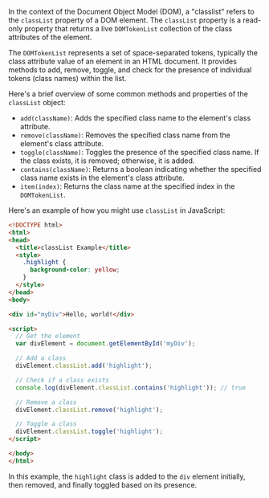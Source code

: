 In the context of the Document Object Model (DOM), a "classlist" refers to the `classList` property of a DOM element. The `classList` property is a read-only property that returns a live `DOMTokenList` collection of the class attributes of the element.

The `DOMTokenList` represents a set of space-separated tokens, typically the class attribute value of an element in an HTML document. It provides methods to add, remove, toggle, and check for the presence of individual tokens (class names) within the list.

Here's a brief overview of some common methods and properties of the `classList` object:

- `add(className)`: Adds the specified class name to the element's class attribute.
- `remove(className)`: Removes the specified class name from the element's class attribute.
- `toggle(className)`: Toggles the presence of the specified class name. If the class exists, it is removed; otherwise, it is added.
- `contains(className)`: Returns a boolean indicating whether the specified class name exists in the element's class attribute.
- `item(index)`: Returns the class name at the specified index in the `DOMTokenList`.

Here's an example of how you might use `classList` in JavaScript:

```html
<!DOCTYPE html>
<html>
<head>
  <title>classList Example</title>
  <style>
    .highlight {
      background-color: yellow;
    }
  </style>
</head>
<body>

<div id="myDiv">Hello, world!</div>

<script>
  // Get the element
  var divElement = document.getElementById('myDiv');

  // Add a class
  divElement.classList.add('highlight');

  // Check if a class exists
  console.log(divElement.classList.contains('highlight')); // true

  // Remove a class
  divElement.classList.remove('highlight');

  // Toggle a class
  divElement.classList.toggle('highlight');
</script>

</body>
</html>
```

In this example, the `highlight` class is added to the `div` element initially, then removed, and finally toggled based on its presence.